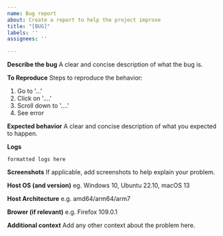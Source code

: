 ```yaml
---
name: Bug report
about: Create a report to help the project improve
title: "[BUG]"
labels: ''
assignees: ''

---
```


**Describe the bug**
A clear and concise description of what the bug is.

**To Reproduce**
Steps to reproduce the behavior:
1. Go to '...'
2. Click on '....'
3. Scroll down to '....'
4. See error

**Expected behavior**
A clear and concise description of what you expected to happen.

**Logs**
```
formatted logs here
```

**Screenshots**
If applicable, add screenshots to help explain your problem.

**Host OS (and version)**
eg. Windows 10, Ubuntu 22.10, macOS 13

**Host Architecture**
e.g. amd64/arm64/arm7

**Brower (if relevant)**
e.g. Firefox 109.0.1

**Additional context**
Add any other context about the problem here.
